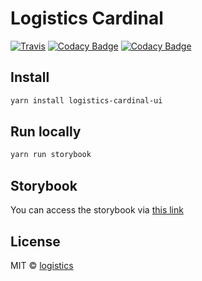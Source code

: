# Logistics Cardinal

[![Travis](https://travis-ci.com/foodora/logistics-cardinal-ui.svg?token=8QZsVnV979uxzcVevAHc&branch=master)](https://travis-ci.com/foodora/logistics-cardinal-ui)
[![Codacy Badge](https://api.codacy.com/project/badge/Grade/6e6688e584bb4e679b6c0753fcc76b3f)](https://www.codacy.com?utm_source=github.com&utm_medium=referral&utm_content=foodora/logistics-cardinal-ui&utm_campaign=Badge_Grade)
[![Codacy Badge](https://api.codacy.com/project/badge/Coverage/6e6688e584bb4e679b6c0753fcc76b3f)](https://www.codacy.com?utm_source=github.com&utm_medium=referral&utm_content=foodora/logistics-cardinal-ui&utm_campaign=Badge_Coverage)

## Install

```bash
yarn install logistics-cardinal-ui
```

## Run locally

```bash
yarn run storybook
```

## Storybook

You can access the storybook via [this link](http://files.foodora.com/logistics-cardinal-ui/index.html)

## License

MIT © [logistics](https://github.com/logistics)

